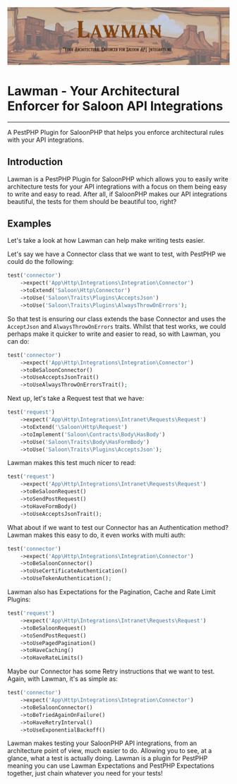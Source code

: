 <img src="art/banner.png">

# Lawman - Your Architectural Enforcer for Saloon API Integrations

---

A PestPHP Plugin for SaloonPHP that helps you enforce architectural rules with your API integrations.
    
## Introduction
Lawman is a PestPHP Plugin for SaloonPHP which allows you to easily write architecture tests for your API integrations
with a focus on them being easy to write and easy to read. After all, if SaloonPHP makes our 
API integrations beautiful, the tests for them should be beautiful too, right?

## Examples

Let's take a look at how Lawman can help make writing tests easier. 

Let's say we have a Connector class that we want to test, with PestPHP we could do the following:

```php
test('connector')
    ->expect('App\Http\Integrations\Integration\Connector')
    ->toExtend('Saloon\Http\Connector')
    ->toUse('Saloon\Traits\Plugins\AcceptsJson')
    ->toUse('Saloon\Traits\Plugins\AlwaysThrowOnErrors');
```

So that test is ensuring our class extends the base Connector and uses the `AcceptJson` and
`AlwaysThrowOnErrors` traits. Whilst that test works, we could perhaps make it quicker to write
and easier to read, so with Lawman, you can do:

```php
test('connector')
    ->expect('App\Http\Integrations\Integration\Connector')
    ->toBeSaloonConnector()
    ->toUseAcceptsJsonTrait()
    ->toUseAlwaysThrowOnErrorsTrait();
```

Next up, let's take a Request test that we have:

```php
test('request')
    ->expect('App\Http\Integrations\Intranet\Requests\Request')
    ->toExtend('\Saloon\Http\Request')
    ->toImplement('Saloon\Contracts\Body\HasBody')
    ->toUse('Saloon\Traits\Body\HasFormBody')
    ->toUse('Saloon\Traits\Plugins\AcceptsJson');
```

Lawman makes this test much nicer to read:

```php
test('request')
    ->expect('App\Http\Integrations\Intranet\Requests\Request')
    ->toBeSaloonRequest()
    ->toSendPostRequest()
    ->toHaveFormBody()
    ->toUseAcceptsJsonTrait();
```

What about if we want to test our Connector has an Authentication method? Lawman makes this
easy to do, it even works with multi auth:

```php
test('connector')
    ->expect('App\Http\Integrations\Integration\Connector')
    ->toBeSaloonConnector()
    ->toUseCertificateAuthentication()
    ->toUseTokenAuthentication();
```

Lawman also has Expectations for the Pagination, Cache and Rate Limit Plugins:

```php
test('request')
    ->expect('App\Http\Integrations\Intranet\Requests\Request')
    ->toBeSaloonRequest()
    ->toSendPostRequest()
    ->toUsePagedPagination()
    ->toHaveCaching()
    ->toHaveRateLimits()
```

Maybe our Connector has some Retry instructions that we want to test. Again, with Lawman, it's 
as simple as:

```php
test('connector')
    ->expect('App\Http\Integrations\Integration\Connector')
    ->toBeSaloonConnector()
    ->toBeTriedAgainOnFailure()
    ->toHaveRetryInterval()
    ->toUseExponentialBackoff()
```

Lawman makes testing your SaloonPHP API integrations, from an architecture point of view, much
easier to do. Allowing you to see, at a glance, what a test is actually doing. Lawman is a plugin for
PestPHP meaning you can use Lawman Expectations and PestPHP Expectations together, just chain whatever 
you need for your tests!
